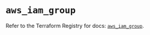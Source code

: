 # `aws_iam_group`

Refer to the Terraform Registry for docs: [`aws_iam_group`](https://registry.terraform.io/providers/hashicorp/aws/6.12.0/docs/resources/iam_group).
